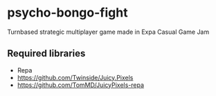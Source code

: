 psycho-bongo-fight
==================

Turnbased strategic multiplayer game made in Expa Casual Game Jam

Required libraries
------------------
 * Repa
 * https://github.com/Twinside/Juicy.Pixels
 * https://github.com/TomMD/JuicyPixels-repa
